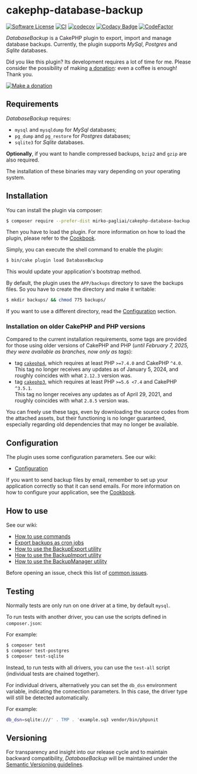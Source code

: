 # cakephp-database-backup

[![Software License](https://img.shields.io/badge/license-MIT-brightgreen.svg?style=flat-square)](LICENSE.txt)
[![CI](https://github.com/mirko-pagliai/cakephp-database-backup/actions/workflows/ci.yml/badge.svg)](https://github.com/mirko-pagliai/cakephp-database-backup/actions/workflows/ci.yml)
[![codecov](https://codecov.io/gh/mirko-pagliai/cakephp-database-backup/graph/badge.svg?token=nkaJk4nvus)](https://codecov.io/gh/mirko-pagliai/cakephp-database-backup)
[![Codacy Badge](https://app.codacy.com/project/badge/Grade/cd12284c1047431c8149e09fa56536bf)](https://app.codacy.com/gh/mirko-pagliai/cakephp-database-backup/dashboard?utm_source=gh&utm_medium=referral&utm_content=&utm_campaign=Badge_grade)
[![CodeFactor](https://www.codefactor.io/repository/github/mirko-pagliai/cakephp-database-backup/badge)](https://www.codefactor.io/repository/github/mirko-pagliai/cakephp-database-backup)

*DatabaseBackup* is a CakePHP plugin to export, import and manage database backups.
Currently, the plugin supports *MySql*, *Postgres* and *Sqlite* databases.

Did you like this plugin? Its development requires a lot of time for me.
Please consider the possibility of making [a donation](//paypal.me/mirkopagliai):
even a coffee is enough! Thank you.

[![Make a donation](https://www.paypalobjects.com/webstatic/mktg/logo-center/logo_paypal_carte.jpg)](//paypal.me/mirkopagliai)

## Requirements

*DatabaseBackup* requires:

*   `mysql` and `mysqldump` for *MySql* databases;
*   `pg_dump` and `pg_restore` for *Postgres* databases;
*   `sqlite3` for *Sqlite* databases.

**Optionally**, if you want to handle compressed backups, `bzip2` and `gzip` are
also required.

The installation of these binaries may vary depending on your operating system.

## Installation

You can install the plugin via composer:

```bash
$ composer require --prefer-dist mirko-pagliai/cakephp-database-backup
```

Then you have to load the plugin. For more information on how to load the plugin,
please refer to the [Cookbook](https://book.cakephp.org/5/en/plugins.html#loading-a-plugin).

Simply, you can execute the shell command to enable the plugin:
```bash
$ bin/cake plugin load DatabaseBackup
```
This would update your application's bootstrap method.

By default, the plugin uses the `APP/backups` directory to save the backups
files. So you have to create the directory and make it writable:

```bash
$ mkdir backups/ && chmod 775 backups/
```

If you want to use a different directory, read the [Configuration](#configuration) section.

### Installation on older CakePHP and PHP versions

Compared to the current installation requirements, some tags are provided for those using older versions of CakePHP and
PHP (*until February 7, 2025, they were available as branches, now only as tags*):

- tag [`cakephp4`](https://github.com/mirko-pagliai/cakephp-database-backup/releases/tag/cakephp4), which requires at
least PHP `>=7.4.0` and CakePHP `^4.0`.   
  This tag no longer receives any updates as of January 5, 2024, and roughly coincides with what `2.12.3` version was.
- tag [`cakephp3`](https://github.com/mirko-pagliai/cakephp-database-backup/releases/tag/cakephp3), which requires at
least PHP `>=5.6 <7.4` and CakePHP `^3.5.1`.   
  This tag no longer receives any updates as of April 29, 2021, and roughly coincides with what `2.8.5` version was.

You can freely use these tags, even by downloading the source codes from the attached assets, but their functioning is
no longer guaranteed, especially regarding old dependencies that may no longer be available.

## Configuration
The plugin uses some configuration parameters. See our wiki:
*   [Configuration](https://github.com/mirko-pagliai/cakephp-database-backup/wiki/Configuration)

If you want to send backup files by email, remember to set up your application
correctly so that it can send emails. For more information on how to configure
your application, see the [Cookbook](https://book.cakephp.org/5/en/core-libraries/email.html#configuring-transports).

## How to use

See our wiki:
* [How to use commands](https://github.com/mirko-pagliai/cakephp-database-backup/wiki/How-to-use-commands)
* [Export backups as cron jobs](https://github.com/mirko-pagliai/cakephp-database-backup/wiki/Export-backups-as-cron-jobs)
* [How to use the BackupExport utility](https://github.com/mirko-pagliai/cakephp-database-backup/wiki/How-to-use-the-BackupExport-utility)
* [How to use the BackupImport utility](https://github.com/mirko-pagliai/cakephp-database-backup/wiki/How-to-use-the-BackupImport-utility)
* [How to use the BackupManager utility](https://github.com/mirko-pagliai/cakephp-database-backup/wiki/How-to-use-the-BackupManager-utility)

Before opening an issue, check this list of [common issues](https://github.com/mirko-pagliai/cakephp-database-backup/wiki/Common-issues).

## Testing

Normally tests are only run on one driver at a time, by default `mysql`.

To run tests with another driver, you can use the scripts defined in `composer.json`:

For example:
```bash
$ composer test
$ composer test-postgres
$ composer test-sqlite
```

Instead, to run tests with all drivers, you can use the `test-all` script (individual tests are chained together).

For individual drivers, alternatively you can set the `db_dsn` environment variable, indicating the connection
  parameters. In this case, the driver type will still be detected automatically.

For example:
```bash
db_dsn=sqlite:///' . TMP . 'example.sq3 vendor/bin/phpunit
```

## Versioning

For transparency and insight into our release cycle and to maintain backward
compatibility, *DatabaseBackup* will be maintained under the
[Semantic Versioning guidelines](http://semver.org).
